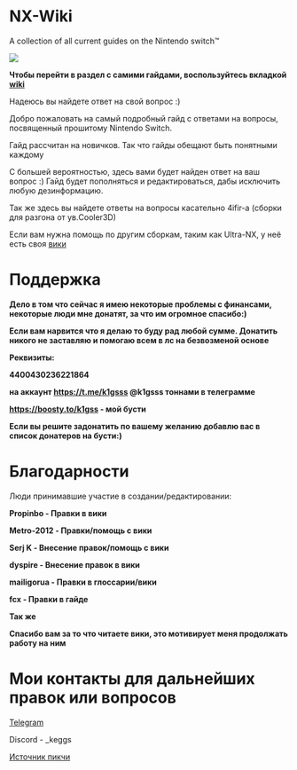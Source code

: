 # NX-Wiki
A collection of all current guides on the Nintendo switch™️


![](https://i.imgur.com/G7VItmh.png)


**Чтобы перейти в раздел с самими гайдами, воспользуйтесь вкладкой **[wiki](https://github.com/k1gs/NSX-Wiki-/wiki)****


Надеюсь вы найдете ответ на свой вопрос :)


Добро пожаловать на самый подробный гайд с ответами на вопросы, посвященный прошитому Nintendo Switch.

Гайд рассчитан на новичков. Так что гайды обещают быть понятными каждому

С большей вероятностью, здесь вами будет найден ответ на ваш вопрос :)
Гайд будет пополняться и редактироваться, дабы исключить любую дезинформацию.

Так же здесь вы найдете ответы на вопросы касательно 4ifir-a (сборки для разгона от ув.Cooler3D)

Если вам нужна помощь по другим сборкам, таким как Ultra-NX, у неё есть своя [вики](https://github.com/Ultra-NX/Ultra/wiki)


# Поддержка
**Дело в том что сейчас я имею некоторые проблемы с финансами, некоторые люди мне донатят, за что им огромное спасибо:)**

**Если вам нарвится что я делаю то буду рад любой сумме. Донатить никого не заставляю и помогаю всем в лс на безвозменой основе**

**Реквизиты:**

**4400430236221864**

**на аккаунт https://t.me/k1gsss @k1gsss тоннами в телеграмме**

**https://boosty.to/k1gss - мой бусти**

**Если вы решите задонатить по вашему желанию добавлю вас в список донатеров на бусти:)**



# Благодарности
Люди принимавшие участие в создании/редактировании: 

**Propinbo - Правки в вики**

**Metro-2012 - Правки/помощь с вики**

**Serj K - Внесение правок/помощь с вики**

**dyspire - Внесение правок в вики**

**mailigorua - Правки в глоссарии/вики**

**fcx - Правки в гайде**


**Так же**

**Спасибо вам за то что читаете вики, это мотивирует меня продолжать работу на ним**

# Мои контакты для дальнейших правок или вопросов

[Telegram](https://t.me/k1gsss)

Discord - _keggs

[Источник пикчи](https://www.youtube.com/watch?v=hPVx7IazcEw&pp=ygUJc3RhcmxpZ2h0)

